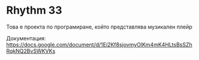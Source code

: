 # Rhythm 33
Това е проекта по програмиране, който представлява музикален плейр

Документация: https://docs.google.com/document/d/1Ei2Kf8sjovmyOlKm4mK4HLtsBsSZhRqkNQ2BvSWKVKs
